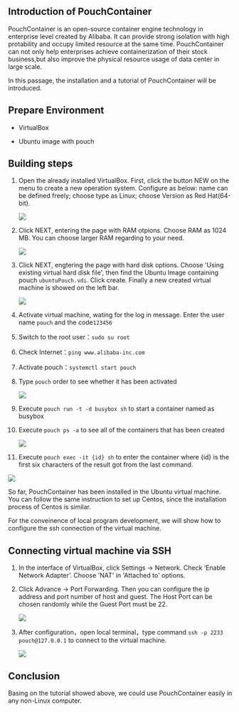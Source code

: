 ## Introduction of PouchContainer
PouchContainer is an open-source container engine technology in enterprise level created by Alibaba. It can provide strong isolation with high protability and occupy limited resource at the same time. PouchContainer can not only help enterprises achieve containerization of their stock business,but also improve the physical resource usage of data center in large scale.

In this passage, the installation and a tutorial of PouchContainer will be introduced.


## Prepare Environment

- VirtualBox

- Ubuntu image with pouch

  

## Building steps

1. Open the already installed VirtualBox. First, click the button NEW on the menu to create a new operation system. Configure as below: name can be defined freely; choose type as Linux; choose Version as Red Hat(64-bit).

   ![](http://oyrpkn4bk.bkt.clouddn.com/%E5%B1%8F%E5%B9%95%E5%BF%AB%E7%85%A7%202018-07-30%20%E4%B8%8B%E5%8D%885.33.31.png)

   

2. Click NEXT, entering the page with RAM otpions. Choose RAM as 1024 MB. You can choose larger RAM regarding to your need. 

   ![](http://oyrpkn4bk.bkt.clouddn.com/%E5%B1%8F%E5%B9%95%E5%BF%AB%E7%85%A7%202018-07-30%20%E4%B8%8B%E5%8D%885.25.41.png)

   

3. Click NEXT, engtering the page with hard disk options. Choose 'Using existing virtual hard disk file', then find the Ubuntu Image containing pouch `ubuntuPouch.vdi`. Click create. Finally a new created virtual machine is showed on the left bar.

   ![](http://oyrpkn4bk.bkt.clouddn.com/%E5%B1%8F%E5%B9%95%E5%BF%AB%E7%85%A7%202018-07-30%20%E4%B8%8B%E5%8D%885.34.02.png)

   

4. Activate virtual machine, wating for the log in message. Enter the user name `pouch` and the code`123456`

5. Switch to the root user：`sudo su root`

6. Check Internet：`ping www.alibaba-inc.com`

7. Activate pouch：`systemctl start pouch`

8. Type `pouch` order to see whether it has been activated

   ![](http://oyrpkn4bk.bkt.clouddn.com/%E5%B1%8F%E5%B9%95%E5%BF%AB%E7%85%A7%202018-07-30%20%E4%B8%8B%E5%8D%885.43.46.png)

   

9.  Execute `pouch run -t -d busybox sh` to start a container named as busybox

10. Execute `pouch ps -a` to see all of the containers that has been created 

    ![](http://oyrpkn4bk.bkt.clouddn.com/%E5%B1%8F%E5%B9%95%E5%BF%AB%E7%85%A7%202018-07-30%20%E4%B8%8B%E5%8D%886.05.59.png)

    

11. Execute `pouch exec -it {id} sh` to enter the container where {id} is the first six characters of the result got from the last command.

![](http://oyrpkn4bk.bkt.clouddn.com/%E5%B1%8F%E5%B9%95%E5%BF%AB%E7%85%A7%202018-07-30%20%E4%B8%8B%E5%8D%886.06.23.png)  

So far, PouchContainer has been installed in the Ubuntu virtual machine. You can follow the same instruction to set up Centos, since the installation process of Centos is similar.  

For the conveinence of local program development, we will show how to configure the ssh connection of the virtual machine.




## Connecting virtual machine via SSH

1. In the interface of VirtualBox, click Settings -> Network. Check ‘Enable Network Adapter’. Choose 'NAT' in 'Attached to' options.

2. Click Advance -> Port Forwarding. Then you can configure the ip address and port number of host and guest. The Host Port  can be chosen randomly while the Guest Port must be 22. 

   

   ![](http://oyrpkn4bk.bkt.clouddn.com/%E5%B1%8F%E5%B9%95%E5%BF%AB%E7%85%A7%202018-07-30%20%E4%B8%8B%E5%8D%885.56.06.png)

   

3. After configuration，open local terminal，type command `ssh -p 2233 pouch@127.0.0.1` to connect to the virtual machine.

   ![](http://oyrpkn4bk.bkt.clouddn.com/%E5%B1%8F%E5%B9%95%E5%BF%AB%E7%85%A7%202018-07-30%20%E4%B8%8B%E5%8D%885.58.24.png)



## Conclusion

Basing on the tutorial showed above, we could use PouchContainer easily in any non-Linux computer.







